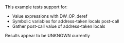 This example tests support for:

* Value expressions with DW_OP_deref
* Symbolic variables for address-taken locals post-call
* Gather post-call value of address-taken locals

Results appear to be UNKNOWN currently
